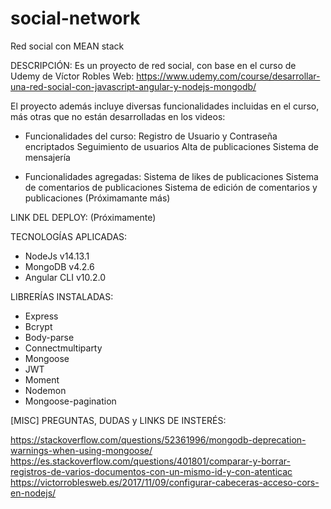 # social-network
Red social con MEAN stack

DESCRIPCIÓN:
Es un proyecto de red social, con base en el curso de Udemy de Víctor Robles Web:
https://www.udemy.com/course/desarrollar-una-red-social-con-javascript-angular-y-nodejs-mongodb/

El proyecto además incluye diversas funcionalidades incluidas en el curso, más otras que no están desarrolladas en los videos:
- Funcionalidades del curso:
Registro de Usuario y Contraseña encriptados
Seguimiento de usuarios
Alta de publicaciones
Sistema de mensajería

- Funcionalidades agregadas:
Sistema de likes de publicaciones
Sistema de comentarios de publicaciones
Sistema de edición de comentarios y publicaciones
(Próximamante más)

LINK DEL DEPLOY:
(Próximamente)

TECNOLOGÍAS APLICADAS:
- NodeJs v14.13.1
- MongoDB v4.2.6
- Angular CLI v10.2.0

LIBRERÍAS INSTALADAS:
- Express
- Bcrypt
- Body-parse
- Connectmultiparty
- Mongoose
- JWT
- Moment
- Nodemon
- Mongoose-pagination

[MISC] PREGUNTAS, DUDAS y LINKS DE INSTERÉS:

https://stackoverflow.com/questions/52361996/mongodb-deprecation-warnings-when-using-mongoose/
https://es.stackoverflow.com/questions/401801/comparar-y-borrar-registros-de-varios-documentos-con-un-mismo-id-y-con-atenticac
https://victorroblesweb.es/2017/11/09/configurar-cabeceras-acceso-cors-en-nodejs/
